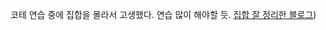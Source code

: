 코테 연습 중에 집합을 몰라서 고생했다. 연습 많이 해야할 듯.
[집합 잘 정리한 블로그]("https://jun-choi-4928.medium.com/javascript로-set-집합-관련-함수-합집합-교집합-차집합-들-구현하기-e7d4d820b03c"))